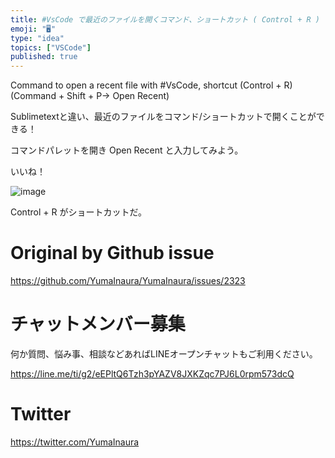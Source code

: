 ```yaml
---
title: #VsCode で最近のファイルを開くコマンド、ショートカット ( Control + R ) ( Command + Shift + P 
emoji: "🖥"
type: "idea"
topics: ["VSCode"]
published: true
---
```


Command to open a recent file with #VsCode, shortcut (Control + R) (Command + Shift + P-> Open Recent)


Sublimetextと違い、最近のファイルをコマンド/ショートカットで開くことができる！

コマンドパレットを開き Open Recent と入力してみよう。

いいね！

![image](https://user-images.githubusercontent.com/13635059/63625716-66b4b600-c63b-11e9-8b72-bd02f0b87d0c.png)

Control + R がショートカットだ。


# Original by Github issue

https://github.com/YumaInaura/YumaInaura/issues/2323








<!-- Update From Qiita API -->

# チャットメンバー募集


何か質問、悩み事、相談などあればLINEオープンチャットもご利用ください。

https://line.me/ti/g2/eEPltQ6Tzh3pYAZV8JXKZqc7PJ6L0rpm573dcQ





# Twitter


https://twitter.com/YumaInaura


<!-- Update From Qiita API -->


